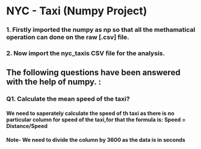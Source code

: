 # NYC - Taxi (Numpy Project)
### 1. Firstly imported the numpy as np so that all the methamatical operation can done on the raw [.csv] file.
### 2. Now import the nyc_taxis CSV file for the analysis.

## The following questions have been answered with the help of numpy. :

### Q1. Calculate the mean speed of the taxi?
#### We need to saperately calculate the speed of th taxi as there is no particular column for speed of the taxi,for that the formula is: Speed = Distance/Speed

#### Note- We need to divide the column by 3600 as the data is in seconds
